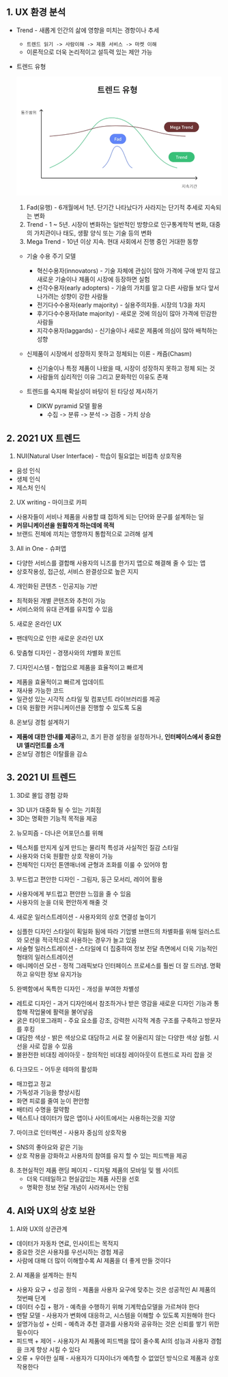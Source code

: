 ## 1. UX 환경 분석
* Trend - 새롭게 인간의 삶에 영향을 미치는 경항이나 추세
  * `트렌드 읽기 -> 사람이해 -> 제품 서비스 -> 마켓 이해`
  * 이론적으로 더욱 논리적이고 설득력 있는 제안 가능
* 트렌드 유형

  ![트렌드 유형](./assets/3-1_trend.png)

  1. Fad(유행) - 6개월에서 1년. 단기간 나타났다가 사라지는 단기적 추세로 지속되는 변화
  2. Trend - 1 ~ 5년. 시장이 변화하는 일반적인 방향으로 인구통계학적 변화, 대중의 가치관이나 태도, 생활 양식 또는 기술 등의 변화
  3. Mega Trend - 10년 이상 지속. 현대 사회에서 진행 중인 거대한 동향

  * 기술 수용 주기 모델
    * 혁신수용자(innovators) - 기술 자체에 관심이 많아 가격에 구애 받지 않고 새로운 기술이나 제품이 시장에 등장하면 실험
    * 선각수용자(early adopters) - 기술의 가치를 알고 다른 사람들 보다 앞서 나가려는 성향이 강한 사람들
    * 전기다수수용자(early majority) - 실용주의자들. 시장의 1/3을 차지
    * 후기다수수용자(late majority) - 새로운 것에 의심이 많아 가격에 민감한 사람들
    * 지각수용자(laggards) - 신기술이나 새로운 제품에 의심이 많아 배척하는 성향

  * 신제품이 시장에서 성장하지 못하고 정체되는 이론 - 캐즘(Chasm)
    * 신기술이나 특정 제품이 나왔을 때, 시장이 성장하지 못하고 정체 되는 것
    * 사람들의 심리적인 이유 그리고 문화적인 이유도 존재

  * 트렌드를 숙지해 확실성이 바탕이 된 타당성 제시하기
    * DIKW pyramid 모델 활용
      * 수집 -> 분류 -> 분석 -> 검증 - 가치 상승

## 2. 2021 UX 트렌드
1. NUI(Natural User Interface) - 학습이 필요없는 비접촉 상호작용
  * 음성 인식
  * 생체 인식
  * 제스처 인식

2. UX writing - 마이크로 카피
  * 사용자들이 서비나 제품을 사용할 떄 접하게 되는 단어와 문구를 설계하는 일
  * **커뮤니케이션을 원활하게 하는데에 목적**
  * 브랜드 전체에 끼치는 영향까지 통합적으로 고려해 설계

3. All in One - 슈퍼앱
  * 다양한 서비스를 결합해 사용자의 니즈를 한가지 앱으로 해결해 줄 수 있는 앱
  * 상호작용성, 접근성, 서비스 완결성으로 높은 지지

4. 개인화된 콘텐츠 - 인공지능 기반
  * 최적화된 개별 콘텐츠와 추천이 가능
  * 서비스와의 유대 관계를 유지할 수 있음

5. 새로운 온라인 UX
  * 팬데믹으로 인한 새로운 온라인 UX

6. 맞춤형 디자인 - 경쟁사와의 차별화 포인트

7. 디자인시스템 - 협업으로 제품을 효율적이고 빠르게
  * 제품을 효율적이고 빠르게 업데이트
  * 재사용 가능한 코드
  * 일관성 있는 시각적 스타일 및 컴포넌트 라이브러리를 제공
  * 더욱 원활한 커뮤니케이션을 진행할 수 있도록 도움

8. 온보딩 경험 설계하기
  * **제품에 대한 안내를 제공**하고, 초기 환경 설정을 설정하거나, **인터페이스에서 중요한 UI 엘리먼트를 소개**
  * 온보딩 경험은 이탈률을 감소

## 3. 2021 UI 트렌드
1. 3D로 몰입 경험 강화
  * 3D UI가 대중화 될 수 있는 기회점
  * 3D는 명확한 기능적 목적을 제공

2. 뉴모피즘 - 더나은 어포던스를 위해
  * 텍스처를 만지게 싶게 만드는 물리적 특성과 사실적인 질감 스타일
  * 사용자와 더욱 원활한 상호 작용이 가능
  * 전체적인 디자인 톤앤매너에 균형과 조화를 이룰 수 있어야 함

3. 부드럽고 편안한 디자인 - 그림자, 둥근 모서리, 레이어 활용
  * 사용자에게 부드럽고 편안한 느낌을 줄 수 있음
  * 사용자의 눈을 더욱 편안하게 해줄 것

4. 새로운 일러스트레이션 - 사용자외의 상호 연결성 높이기
  * 심플한 디자인 스타일이 획일화 됨에 따라 기업별 브랜드의 차별화를 위해 일러스트와 모션을 적극적으로 사용하는 경우가 늘고 있음
  * 서술형 일러스트레이션 - 스타일에 더 집중하여 정보 전달 측면에서 더욱 기능적인 형태의 일러스트레이션
  * 애니메이션 모션 - 정적 그래픽보다 인터페이스 프로세스를 훨씬 더 잘 드러냄. 명확하고 유익한 정보 유지가능

5. 완벽함에서 독특한 디자인 - 개성을 부여한 차별성
  * 레트로 디자인 - 과거 디자인에서 참조하거나 받은 영감을 새로운 디자인 기능과 통합해 작업물에 활력을 불어넣음
  * 굵은 타이포그래피 - 주요 요소를 강조, 강력한 시각적 계층 구조를 구축하고 방문자를 후킹
  * 대담한 색상 - 밝은 색상으로 대담하고 서로 잘 어울리지 않는 다양한 색상 실험. 시선을 사로 잡을 수 있음
  * 불완전한 비대칭 레이아웃 - 창의적인 비대칭 레이아웃이 트렌드로 자리 잡을 것

6. 다크모드 - 어두운 테마의 활성화
  * 매끄럽고 정교
  * 가독성과 기능을 향상시킴
  * 화면 피로를 줄여 눈이 편안함
  * 배터리 수명을 절약함
  * 텍스트나 데이터가 많은 앱이나 사이트에서는 사용하는것을 지양

7. 마이크로 인터렉션 - 사용자 중심의 상호작용
  * SNS의 좋아요와 같은 기능
  * 상호 작용을 강화하고 사용자의 참여를 유지 할 수 있는 피드백을 제공

8. 초현실적인 제품 랜딩 페이지 - 디지털 제품의 모바일 및 웹 사이트
    * 더욱 디테일하고 현실감있는 제품 사진을 선호
    * 명확한 정보 전달 개념이 사라져서는 안됨

## 4. AI와 UX의 상호 보완
1. AI와 UX의 상관관계
* 데이터가 자동차 연료, 인사이트는 목적지
* 중요한 것은 사용자를 우선시하는 경험 제공
* 사람에 대해 더 많이 이해할수록 AI 제품을 더 좋게 만들 것이다

2. AI 제품을 설계하는 원칙
* 사용자 요구 + 성공 정의 - 제품을 사용자 요구에 맞추는 것은 성공적인 AI 제품의 첫번째 단계
* 데이터 수집 + 평가 - 예측을 수행하기 위해 기계학습모델을 가르쳐야 한다
* 멘탈 모델 - 사용자가 변화에 대응하고, 시스템을 이해할 수 있도록 지원해야 한다
* 설명가능성 + 신뢰 - 예측과 추천 결과를 사용자와 공유하는 것은 신뢰를 쌓기 위한 필수이다
* 피드백 + 제어 - 사용자가 AI 제품에 피드백을 많이 줄수록 AI의 성능과 사용자 경험을 크게 향상 시킬 수 있다
* 오류 + 우아한 실패 - 사용자가 디자이너가 예측할 수 없었던 방식으로 제품과 상호작용한다
